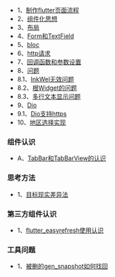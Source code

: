 * 1、[制作flutter页面流程](makepage.md)
* 2、[组件化思想](组件化.md)
* 3、[布局](布局.md)
* 4、[Form和TextField](form.md)
* 5、[bloc](bloc.md)
* 6、[http请求](http.md)
* 7、[回调函数和参数设置](回调函数和参数.md)
* 8、[问题](#)
* 8.1、[InkWel无效问题](InkWell.md)
* 8.2、[根Widget的问题](根Widget问题.md)
* 8.3、[多行文本显示问题](文本宽度限制问题.md)
* 9、[Dio](#)
* 9.1、[Dio支持https](dio支持https证书.md)
* 10、[地区选择实现](/area)
### 组件认识
* A、[TabBar和TabBarView的认识](tabbar.md)

### 思考方法
* 1、[目标现实差异法](目标现实差异法.md)

### 第三方组件认识
* 1、[flutter_easyrefresh使用认识](easyrefresh.md)

### 工具问题
* 1、[被删的gen_snapshot如何找回](被删的gen_snapshot如何找回.md)
